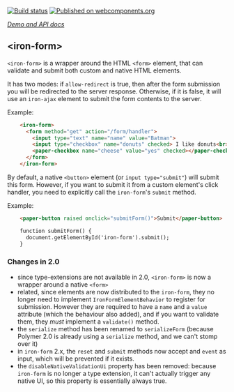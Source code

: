 
<!---

This README is automatically generated from the comments in these files:
iron-form.html

Edit those files, and our readme bot will duplicate them over here!
Edit this file, and the bot will squash your changes :)

The bot does some handling of markdown. Please file a bug if it does the wrong
thing! https://github.com/PolymerLabs/tedium/issues

-->

[![Build status](https://travis-ci.org/PolymerElements/iron-form.svg?branch=master)](https://travis-ci.org/PolymerElements/iron-form)
[![Published on webcomponents.org](https://img.shields.io/badge/webcomponents.org-published-blue.svg)](https://www.webcomponents.org/element/PolymerElements/iron-form)

_[Demo and API docs](https://elements.polymer-project.org/elements/iron-form)_


## &lt;iron-form&gt;
`<iron-form>` is a wrapper around the HTML `<form>` element, that can
validate and submit both custom and native HTML elements.

It has two modes: if `allow-redirect` is true, then after the form submission you
will be redirected to the server response. Otherwise, if it is false, it will
use an `iron-ajax` element to submit the form contents to the server.

  Example:

```html
    <iron-form>
      <form method="get" action="/form/handler">
        <input type="text" name="name" value="Batman">
        <input type="checkbox" name="donuts" checked> I like donuts<br>
        <paper-checkbox name="cheese" value="yes" checked></paper-checkbox>
      </form>
    </iron-form>
```

By default, a native `<button>` element (or `input type="submit"`) will submit this form. However, if you
want to submit it from a custom element's click handler, you need to explicitly
call the `iron-form`'s `submit` method.

  Example:

```html
    <paper-button raised onclick="submitForm()">Submit</paper-button>

    function submitForm() {
      document.getElementById('iron-form').submit();
    }
```

### Changes in 2.0
- since type-extensions are not available in 2.0, `<iron-form>` is now a wrapper
around a native `<form>`
- related, since elements are now distributed to the `iron-form`, they no longer
need to implement `IronFormElementBehavior` to register for submission. However
they are required to have a `name` and a `value` attribute (which the behaviour
  also added), and if you want to validate them, they _must_ implement a `validate()`
  method.
- the `serialize` method has been renamed to `serializeForm` (because Polymer 2.0
  is already using a `serialize` method, and we can't stomp over it)
- in `iron-form` 2.x, the `reset` and `submit` methods now accept and `event` as
input, which will be prevented if it exists.
- the `disableNativeValidationUi` property has been removed: because `iron-form`
is no longer a type extension, it can't actually trigger any native UI, so
this property is essentially always true.